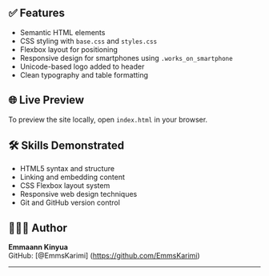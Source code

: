 
## ✅ Features

- Semantic HTML elements
- CSS styling with `base.css` and `styles.css`
- Flexbox layout for positioning
- Responsive design for smartphones using `.works_on_smartphone`
- Unicode-based logo added to header
- Clean typography and table formatting

## 🌐 Live Preview

To preview the site locally, open `index.html` in your browser.

## 🛠️ Skills Demonstrated

- HTML5 syntax and structure
- Linking and embedding content
- CSS Flexbox layout system
- Responsive web design techniques
- Git and GitHub version control

## 👩🏽‍💻 Author

**Emmaann Kinyua**  
GitHub: [@EmmsKarimi] (https://github.com/EmmsKarimi)

---


